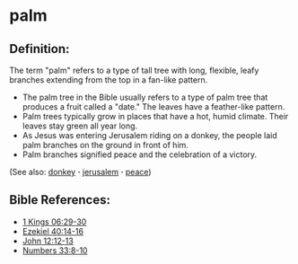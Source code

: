 # palm #

## Definition: ##

The term "palm" refers to a type of tall tree with long, flexible, leafy branches extending from the top in a fan-like pattern.

* The palm tree in the Bible usually refers to a type of palm tree that produces a fruit called a "date." The leaves have a feather-like pattern.
* Palm trees typically grow in places that have a hot, humid climate. Their leaves stay green all year long.
* As Jesus was entering Jerusalem riding on a donkey, the people laid palm branches on the ground in front of him.
* Palm branches signified peace and the celebration of a victory.

(See also: [donkey](../other/donkey.md) **·** [jerusalem](../other/jerusalem.md) **·** [peace](../other/peace.md)) 

## Bible References: ##

* [1 Kings 06:29-30](https://door43.org/en/bible/notes/1ki/06/29)
* [Ezekiel 40:14-16](https://door43.org/en/bible/notes/ezk/40/14)
* [John 12:12-13](https://door43.org/en/bible/notes/jhn/12/12)
* [Numbers 33:8-10](https://door43.org/en/bible/notes/num/33/08)

